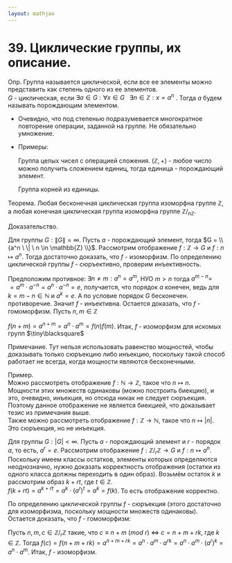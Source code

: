 ```yaml
---  
layout: mathjax  
---  
```

  
# 39. Циклические группы, их описание.  
  
Опр. Группа называется циклической, если все ее элементы можно представить как степень одного из ее элементов.  
$G$ - циклическая, если $\exists a \in G:  \forall x \in G \ \ \ \exists n \in \mathbb{Z} : x = a^n$ . Тогда $a$ будем называть порождающим элементом.  
  
- Очевидно, что под степенью подразумевается многократное повторение операции, заданной на группе. Не обязательно умножение.  
- Примеры:  
  
    Группа целых чисел с операцией сложения. $(\mathbb{Z}, +)$ - любое число можно получить сложением единиц, тогда единица - порождающий элемент.  
  
    Группа корней из единицы.  
  
  
Теорема. Любая бесконечная циклическая группа изоморфна группе $\mathbb{Z}$, а любая конечная циклическая группа изоморфна группе $\mathbb{Z}/_{n\mathbb{Z}}$.  
  
Доказательство.  
  
Для группы $G : \|G\| = \infty$. Пусть $a$  - порождающий элемент, тогда $G = \\{a^n \ \| \ n \in \mathbb{Z}  \\}$. Рассмотрим отображение $f: \mathbb{Z}  \to G$ и $f: n \mapsto a^n$. Тогда достаточно доказать, что $f$ - изоморфизм. По определению циклической группы $f$ - сюръективно, проверим инъективность.  
  
Предположим противное: $\exists n \ne m: a^n = a^m$, НУО $m >n$ тогда $a^{m-n} =$  
$= a^{m} \cdot a^{-n} =a^n \cdot a^{-n} = e$, получается, что порядок $a$ конечен, ведь для $k = m-n \in \mathbb{N}$  и $a^k = e$. А по условие порядок $G$ бесконечен. противоречие. Значит $f$ - инъективна. Остается доказать, что $f$  - гомоморфизм. Пусть $n, m  \in \mathbb{Z}$  
  
$f(n+m) = a^{n+m} = a^n \cdot a^m = f(n) f(m)$. Итак, $f$  - изоморфизм для искомых групп  $\tiny\blacksquare$  
  
Примечание. Тут нельзя использовать равенство мощностей, чтобы доказывать только сюръекцию либо инъекцию, поскольку такой способ работает не всегда, когда мощности являются бесконечными.  
  
Пример.  
Можно рассмотреть отображение $f:\mathbb{N}\to\mathbb{Z}$, такое что $n\mapsto n$.  
Мощности этих множеств одинаковы (можно построить биекцию), и это, очевидно, инъекция, но отсюда никак не следует сюръекция. Поэтому данное отображение не является биекцией, что доказывает тезис из примечания выше.  
Также можно рассмотреть отображение $f:\mathbb{Z}\to \mathbb{N}$, такое что $n\mapsto |n|$.  
Это сюръекция, но не инъекция.  
  
Для группы $G : |G| < \infty$. Пусть $a$ - порождающий элемент и $r$ - порядок $a$, то есть, $a^r = e$. Рассмотрим отображение $f: \mathbb{Z}/_r\mathbb{Z} \to G$ и $f: n \mapsto a^n$.  
Поскольку имеем классы остатков, элементы которых определяются неоднозначно, нужно доказать корректность отображения (остатки из одного класса должны переходить в один образ). Возьмём остаток $k$ и рассмотрим образ $k+rt$, где $t\in \mathbb{Z}$.  
$f(k+rt)=a^{k+rt}=a^k\cdot (a^r)^t=a^k=f(k)$. То есть отображение корректно.  
  
По определению циклической группы $f$  - сюръекция (этого достаточно для изоморфизма, поскольку мощности множеств одинаковы). Остается доказать, что $f$ - гомоморфизм:  
  
Пусть $n, m , c \in \mathbb{Z}/_r \mathbb{Z}$ такие, что $c \equiv n + m$  $(mod  \ r)$ $\Leftrightarrow$ $c = n + m + rk,$  где $k \in \mathbb{Z}$. Тогда $f(c) = f(n + m + rk) = a^{n + m + rk} = a^n \cdot a^m \cdot a^{rk} =  a^n \cdot a^m \cdot (a^{r})^k = a^n \cdot a^m$. Итак, $f$  - изоморфизм.  
